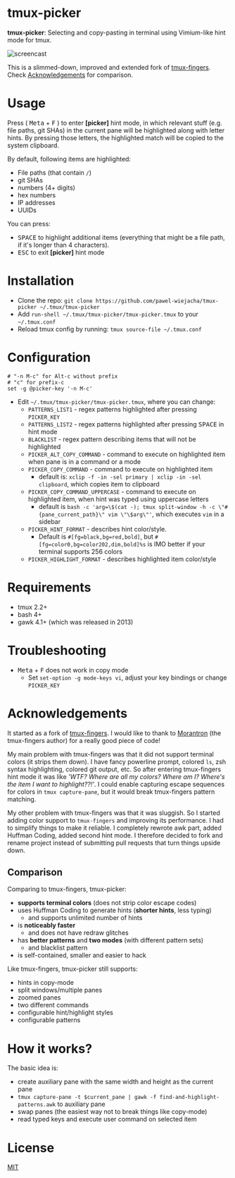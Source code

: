 # tmux-picker

**tmux-picker**: Selecting and copy-pasting in terminal using Vimium-like hint mode for tmux.

![screencast](https://i.imgur.com/sz0176k.gif)

This is a slimmed-down, improved and extended fork of [tmux-fingers](https://github.com/Morantron/tmux-fingers). Check [Acknowledgements](#acknowledgements) for comparison.

# Usage

Press ( <kbd>Meta</kbd> + <kbd>F</kbd> ) to enter **[picker]** hint mode, in which relevant stuff (e.g. file paths, git SHAs) in the current
pane will be highlighted along with letter hints. By pressing those letters, the highlighted match will be copied to the system clipboard.

By default, following items are highlighted:

* File paths (that contain `/`)
* git SHAs
* numbers (4+ digits)
* hex numbers
* IP addresses
* UUIDs

You can press:

* <kbd>SPACE</kbd> to highlight additional items (everything that might be a file path, if it's longer than 4 characters).
* <kbd>ESC</kbd> to exit **[picker]** hint mode

# Installation

* Clone the repo: `git clone https://github.com/pawel-wiejacha/tmux-picker ~/.tmux/tmux-picker`
* Add `run-shell ~/.tmux/tmux-picker/tmux-picker.tmux` to your `~/.tmux.conf`
* Reload tmux config by running: `tmux source-file ~/.tmux.conf`

# Configuration

```
# "-n M-c" for Alt-c without prefix
# "c" for prefix-c
set -g @picker-key '-n M-c'
```

- Edit `~/.tmux/tmux-picker/tmux-picker.tmux`, where you can change:
    - `PATTERNS_LIST1` - regex patterns highlighted after pressing `PICKER_KEY`
    - `PATTERNS_LIST2` - regex patterns highlighted after pressing <kbd>SPACE</kbd> in hint mode 
    - `BLACKLIST` - regex pattern describing items that will not be highlighted
    - `PICKER_ALT_COPY_COMMAND` - command to execute on highlighted item when pane is in a command or a mode
    - `PICKER_COPY_COMMAND` - command to execute on highlighted item
        - default is: `xclip -f -in -sel primary | xclip -in -sel clipboard`, which copies item to clipboard
    - `PICKER_COPY_COMMAND_UPPERCASE` - command to execute on highlighted item, when hint was typed using uppercase letters
        - default is `bash -c 'arg=\$(cat -); tmux split-window -h -c \"#{pane_current_path}\" vim \"\$arg\"'`, which executes `vim` in a sidebar
    - `PICKER_HINT_FORMAT` - describes hint color/style.
        - Default is `#[fg=black,bg=red,bold]`, but `#[fg=color0,bg=color202,dim,bold]%s` is IMO better if your terminal supports 256 colors
    - `PICKER_HIGHLIGHT_FORMAT` - describes highlighted item color/style

# Requirements

* tmux 2.2+
* bash 4+
* gawk 4.1+ (which was released in 2013)

# Troubleshooting

- <kbd>Meta</kbd> + <kbd>F</kbd> does not work in copy mode
    - Set `set-option -g mode-keys vi`, adjust your key bindings or change `PICKER_KEY`

# Acknowledgements

It started as a fork of [tmux-fingers](https://github.com/Morantron/tmux-fingers). I would like to thank to [Morantron](https://github.com/Morantron) (the tmux-fingers author) for a really good piece of code!

My main problem with tmux-fingers was that it did not support terminal colors (it strips them down). I have fancy powerline prompt, colored `ls`, zsh syntax highlighting, colored git output, etc. So after entering tmux-fingers hint mode it was like *'WTF? Where are all my colors? Where am I? Where's the item I want to highlight??!'*. I could enable capturing escape sequences for colors in `tmux capture-pane`, but it would break tmux-fingers pattern matching. 

My other problem with tmux-fingers was that it was sluggish. So I started adding color support to `tmux-fingers` and improving its performance. I had to simplify things to make it reliable. I completely rewrote awk part, added Huffman Coding, added second hint mode. I therefore decided to fork and rename project instead of submitting pull requests that turn things upside down.

## Comparison

Comparing to tmux-fingers, tmux-picker:

- **supports terminal colors** (does not strip color escape codes)
- uses Huffman Coding to generate hints (**shorter hints**, less typing)
    - and supports unlimited number of hints
- is **noticeably faster** 
    - and does not have redraw glitches
- has **better patterns** and **two modes** (with different pattern sets)
    - and blacklist pattern
- is self-contained, smaller and easier to hack

Like tmux-fingers, tmux-picker still supports: 

- hints in copy-mode
- split windows/multiple panes
- zoomed panes
- two different commands
- configurable hint/highlight styles
- configurable patterns

# How it works?

The basic idea is:

- create auxiliary pane with the same width and height as the current pane
- `tmux capture-pane -t $current_pane | gawk -f find-and-highlight-patterns.awk` to auxiliary pane
- swap panes (the easiest way not to break things like copy-mode) 
- read typed keys and execute user command on selected item

# License

[MIT](https://github.com/pawel-wiejacha/tmux-picker/blob/master/LICENSE)
